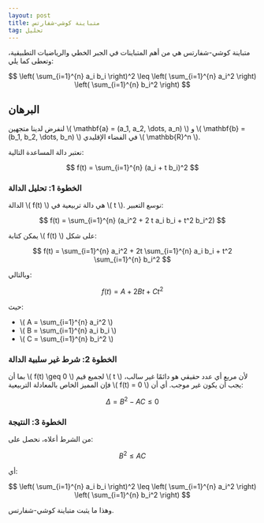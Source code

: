 ```yaml
---
layout: post
title: متباينة كوشي-شفارتس
tag: تحليل
---
```





متباينة كوشي-شفارتس هي من أهم المتباينات في الجبر الخطي والرياضيات التطبيقية، وتعطى كما يلي:

$$
\left( \sum_{i=1}^{n} a_i b_i \right)^2 \leq \left( \sum_{i=1}^{n} a_i^2 \right) \left( \sum_{i=1}^{n} b_i^2 \right)
$$

## البرهان

لنفرض لدينا متجهين \\( \mathbf{a} = (a_1, a_2, \dots, a_n) \\) و \\( \mathbf{b} = (b_1, b_2, \dots, b_n) \\) في الفضاء الإقليدي \\( \mathbb{R}^n \\).

نعتبر دالة المساعدة التالية:

$$
f(t) = \sum_{i=1}^{n} (a_i + t b_i)^2
$$

### الخطوة 1: تحليل الدالة

الدالة \\( f(t) \\) هي دالة تربيعية في \\( t \\). نوسع التعبير:

$$
f(t) = \sum_{i=1}^{n} (a_i^2 + 2 t a_i b_i + t^2 b_i^2)
$$

يمكن كتابة \\( f(t) \\) على شكل:

$$
f(t) = \sum_{i=1}^{n} a_i^2 + 2t \sum_{i=1}^{n} a_i b_i + t^2 \sum_{i=1}^{n} b_i^2
$$

وبالتالي:

$$
f(t) = A + 2Bt + Ct^2
$$

حيث:

- \\( A = \sum_{i=1}^{n} a_i^2 \\)
- \\( B = \sum_{i=1}^{n} a_i b_i \\)
- \\( C = \sum_{i=1}^{n} b_i^2 \\)

### الخطوة 2: شرط غير سلبية الدالة

بما أن \\( f(t) \geq 0 \\) لجميع قيم \\( t \\) لأن مربع أي عدد حقيقي هو دائمًا غير سالب، فإن المميز الخاص بالمعادلة التربيعية \\( f(t) = 0 \\) يجب أن يكون غير موجب. أي أن:

$$
\Delta = B^2 - AC \leq 0
$$

### الخطوة 3: النتيجة

من الشرط أعلاه، نحصل على:

$$
B^2 \leq AC
$$

أي:

$$
\left( \sum_{i=1}^{n} a_i b_i \right)^2 \leq \left( \sum_{i=1}^{n} a_i^2 \right) \left( \sum_{i=1}^{n} b_i^2 \right)
$$

وهذا ما يثبت متباينة كوشي-شفارتس.

